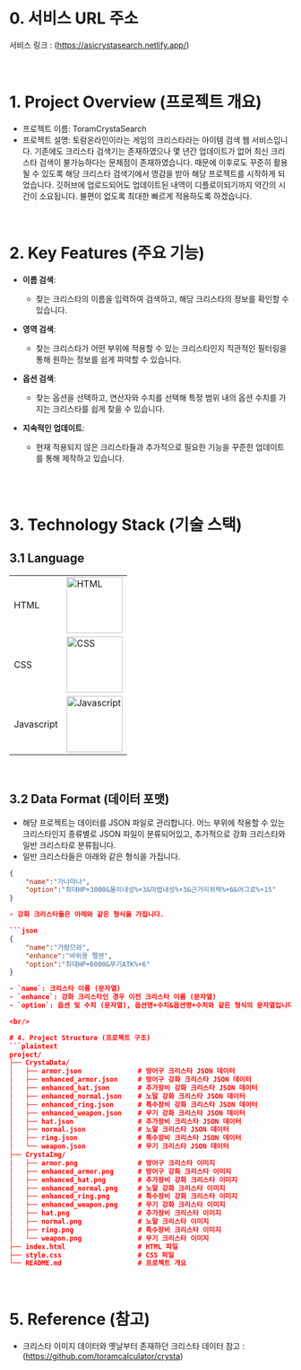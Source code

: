 
# 0. 서비스 URL 주소
서비스 링크 : (https://asicrystasearch.netlify.app/)

<br/>

# 1. Project Overview (프로젝트 개요)
- 프로젝트 이름: ToramCrystaSearch
- 프로젝트 설명: 토람온라인이라는 게임의 크리스타라는 아이템 검색 웹 서비스입니다. 기존에도 크리스타 검색기는 존재하였으나 몇 년간 업데이트가 없어 최신 크리스타 검색이 불가능하다는 문제점이 존재하였습니다. 때문에 이후로도 꾸준히 활용될 수 있도록 해당 크리스타 검색기에서 영감을 받아 해당 프로젝트를 시작하게 되었습니다. 깃허브에 업로드되어도 업데이트된 내역이 디플로이되기까지 약간의 시간이 소요됩니다. 불편이 없도록 최대한 빠르게 적용하도록 하겠습니다. 

<br/>

# 2. Key Features (주요 기능)
- **이름 검색**:
  - 찾는 크리스타의 이름을 입력하여 검색하고, 해당 크리스타의 정보를 확인할 수 있습니다.

- **영역 검색**:
  - 찾는 크리스타가 어떤 부위에 적용할 수 있는 크리스타인지 직관적인 필터링을 통해 원하는 정보를 쉽게 파악할 수 있습니다.

- **옵션 검색**:
  - 찾는 옵션을 선택하고, 연산자와 수치를 선택해 특정 범위 내의 옵션 수치를 가지는 크리스타를 쉽게 찾을 수 있습니다.

- **지속적인 업데이트**:
  - 현재 적용되지 않은 크리스타들과 추가적으로 필요한 기능을 꾸준한 업데이트를 통해 제작하고 있습니다.

<br/>
<br/>

# 3. Technology Stack (기술 스택)
## 3.1 Language
|  |  |
|-----------------|-----------------|
| HTML    |<img src="https://github.com/user-attachments/assets/2e122e74-a28b-4ce7-aff6-382959216d31" alt="HTML" width="100">| 
| CSS    |   <img src="https://github.com/user-attachments/assets/c531b03d-55a3-40bf-9195-9ff8c4688f13" alt="CSS" width="100">|
| Javascript    |  <img src="https://github.com/user-attachments/assets/4a7d7074-8c71-48b4-8652-7431477669d1" alt="Javascript" width="100"> | 

<br/>

## 3.2 Data Format (데이터 포맷)
- 해당 프로젝트는 데이터를 JSON 파일로 관리합니다. 어느 부위에 착용할 수 있는 크리스타인지 종류별로 JSON 파일이 분류되어있고, 추가적으로 강화 크리스타와 일반 크리스타로 분류됩니다.
- 일반 크리스타들은 아래와 같은 형식을 가집니다.
```json
{
    "name":"가나마나",
    "option":"최대HP+3000&물리내성%+3&마법내성%+3&근거리위력%+6&어그로%+15"
}

- 강화 크리스타들은 아래와 같은 형식을 가집니다.

```json
{
    "name":"가람므와",
    "enhance":"바위용 펠젠",
    "option":"최대HP+6000&무기ATK%+6"
}

- `name`: 크리스타 이름 (문자열)
- `enhance`: 강화 크리스타인 경우 이전 크리스타 이름 (문자열)
- `option`: 옵션 및 수치 (문자열), 옵션명+수치&옵션명+수치와 같은 형식의 문자열입니다. 해당 문자열을 파싱하여 사용합니다.

<br/>

# 4. Project Structure (프로젝트 구조)
```plaintext
project/
├── CrystaData/
│   ├── armor.json              # 방어구 크리스타 JSON 데이터
│   ├── enhanced_armor.json     # 방어구 강화 크리스타 JSON 데이터
│   ├── enhanced_hat.json       # 추가장비 강화 크리스타 JSON 데이터
│   ├── enhanced_normal.json    # 노말 강화 크리스타 JSON 데이터
│   ├── enhanced_ring.json      # 특수장비 강화 크리스타 JSON 데이터
│   ├── enhanced_weapon.json    # 무기 강화 크리스타 JSON 데이터
│   ├── hat.json                # 추가장비 크리스타 JSON 데이터
│   ├── normal.json             # 노말 크리스타 JSON 데이터
│   ├── ring.json               # 특수장비 크리스타 JSON 데이터
│   └── weapon.json             # 무기 크리스타 JSON 데이터
├── CrystaImg/
│   ├── armor.png               # 방어구 크리스타 이미지
│   ├── enhanced_armor.png      # 방어구 강화 크리스타 이미지
│   ├── enhanced_hat.png        # 추가장비 강화 크리스타 이미지
│   ├── enhanced_normal.png     # 노말 강화 크리스타 이미지
│   ├── enhanced_ring.png       # 특수장비 강화 크리스타 이미지
│   ├── enhanced_weapon.png     # 무기 강화 크리스타 이미지
│   ├── hat.png                 # 추가장비 크리스타 이미지
│   ├── normal.png              # 노말 크리스타 이미지
│   ├── ring.png                # 특수장비 크리스타 이미지
│   └── weapon.png              # 무기 크리스타 이미지
├── index.html                  # HTML 파일
├── style.css                   # CSS 파일
└── README.md                   # 프로젝트 개요
```

<br/>

# 5. Reference (참고)
- 크리스타 이미지 데이터와 옛날부터 존재하던 크리스타 데이터 참고 : (https://github.com/toramcalculator/crysta)
